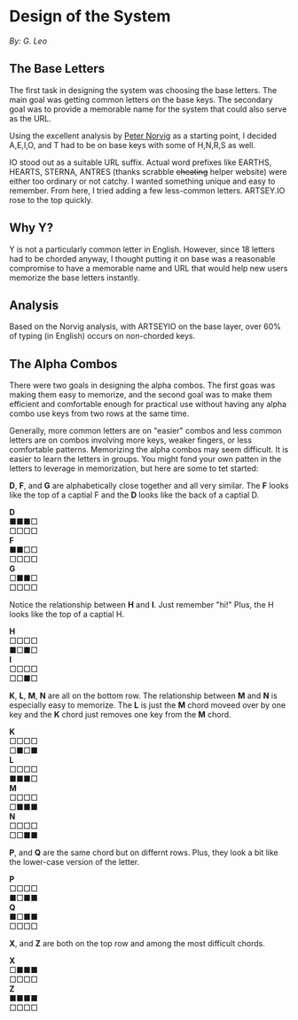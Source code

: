 # Design of the System
*By: G. Leo*

## The Base Letters

The first task in designing the system was choosing the base letters. The main goal was getting common letters on the base keys. The secondary goal was to provide a memorable name for the system that could also serve as the URL. 

Using the excellent analysis by [Peter Norvig](http://norvig.com/mayzner.html) as a starting point, I decided A,E,I,O, and T had to be on base keys with some of H,N,R,S as well.    

IO stood out as a suitable URL suffix. Actual word prefixes like EARTHS, HEARTS, STERNA, ANTRES (thanks scrabble ~~cheating~~ helper website) were either too ordinary or not catchy. I wanted something unique and easy to remember. From here, I tried adding a few less-common letters. ARTSEY.IO rose to the top quickly.  

## Why Y? 
Y is not a particularly common letter in English. However, since 18 letters had to be chorded anyway, I thought putting it on base was a reasonable compromise to have a memorable name and URL that would help new users memorize the base letters instantly.  

## Analysis
Based on the Norvig analysis, with ARTSEYIO on the base layer, over 60% of typing (in English) occurs on non-chorded keys.  

## The Alpha Combos

There were two goals in designing the alpha combos. The first goas was making them easy to memorize, and the second goal was to make them efficient and comfortable enough for practical use without having any alpha combo use keys from two rows at the same time.  

Generally, more common letters are on "easier" combos and less common letters are on combos involving more keys, weaker fingers, or less comfortable patterns. Memorizing the alpha combos may seem difficult. It is easier to learn the letters in groups. You might fond your own patten in the letters to leverage in memorization, but here are some to tet started: 

**D**, **F**, and **G** are alphabetically close together and all very similar. The **F** looks like the top of a captial F and the **D** looks like the back of a captial D.    

**D**  
■■■□  
□□□□  
**F**  
■■□□  
□□□□  
**G**  
□■■□  
□□□□  

Notice the relationship between **H** and **I**. Just remember "hi!" Plus, the H looks like the top of a captial H.    

**H**  
□□□□  
■□■□  
**I**  
□□□□  
□□■□  

**K**, **L**, **M**, **N** are all on the bottom row. The relationship between **M** and **N** is especially easy to memorize. The **L** is just the **M** chord moveed over by one key and the **K** chord just removes one key from the **M** chord. 

**K**  
□□□□  
□■□■  
**L**  
□□□□  
■■■□  
**M**  
□□□□  
□■■■  
**N**  
□□□□  
□□■■  

**P**, and **Q** are the same chord but on differnt rows. Plus, they look a bit like the lower-case version of the letter. 

**P**  
□□□□  
■□■■  
**Q**  
■□■■  
□□□□  

**X**, and **Z** are both on the top row and among the most difficult chords.   

**X**  
□■■■  
□□□□  
**Z**  
■■■■  
□□□□  
